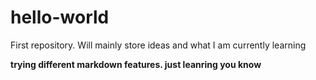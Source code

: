# hello-world
First repository. Will mainly store ideas and what I am currently learning

**trying different markdown features. just leanring you know**

